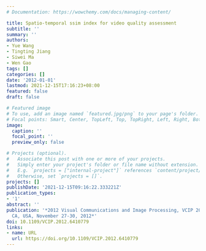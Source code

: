 ```yaml
---
# Documentation: https://wowchemy.com/docs/managing-content/

title: Spatio-temporal ssim index for video quality assessment
subtitle: ''
summary: ''
authors:
- Yue Wang
- Tingting Jiang
- Siwei Ma
- Wen Gao
tags: []
categories: []
date: '2012-01-01'
lastmod: 2021-12-15T17:16:23+08:00
featured: false
draft: false

# Featured image
# To use, add an image named `featured.jpg/png` to your page's folder.
# Focal points: Smart, Center, TopLeft, Top, TopRight, Left, Right, BottomLeft, Bottom, BottomRight.
image:
  caption: ''
  focal_point: ''
  preview_only: false

# Projects (optional).
#   Associate this post with one or more of your projects.
#   Simply enter your project's folder or file name without extension.
#   E.g. `projects = ["internal-project"]` references `content/project/deep-learning/index.md`.
#   Otherwise, set `projects = []`.
projects: []
publishDate: '2021-12-15T09:16:22.333221Z'
publication_types:
- '1'
abstract: ''
publication: '*2012 Visual Communications and Image Processing, VCIP 2012, San Diego,
  CA, USA, November 27-30, 2012*'
doi: 10.1109/VCIP.2012.6410779
links:
- name: URL
  url: https://doi.org/10.1109/VCIP.2012.6410779
---
```

